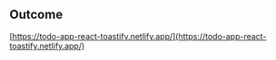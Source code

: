 ## Outcome

[https://todo-app-react-toastify.netlify.app/](https://todo-app-react-toastify.netlify.app/)
